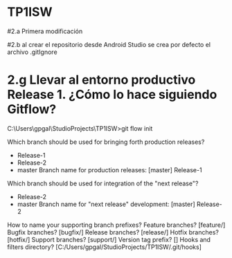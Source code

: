 # TP1ISW

#2.a Primera modificación

#2.b al crear el repositorio desde Android Studio se crea por defecto el archivo .gitIgnore





# 2.g Llevar al entorno productivo Release 1. ¿Cómo lo hace siguiendo Gitflow?

C:\Users\gpgal\StudioProjects\TP1ISW>git flow init

Which branch should be used for bringing forth production releases?
   - Release-1
   - Release-2
   - master
Branch name for production releases: [master] Release-1

Which branch should be used for integration of the "next release"?
   - Release-2
   - master
Branch name for "next release" development: [master] Release-2

How to name your supporting branch prefixes?
Feature branches? [feature/]
Bugfix branches? [bugfix/]
Release branches? [release/]
Hotfix branches? [hotfix/]
Support branches? [support/]
Version tag prefix? []
Hooks and filters directory? [C:/Users/gpgal/StudioProjects/TP1ISW/.git/hooks]
